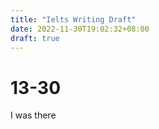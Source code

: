 ```yaml
---
title: "Ielts Writing Draft"
date: 2022-11-30T19:02:32+08:00
draft: true
---
```


# 13-30

I was there 

